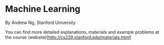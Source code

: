 # Machine Learning
By Andrew Ng, Stanford University

You can find more detailed explanations, materials and example problems at the course (website)[http://cs229.stanford.edu/materials.html]
